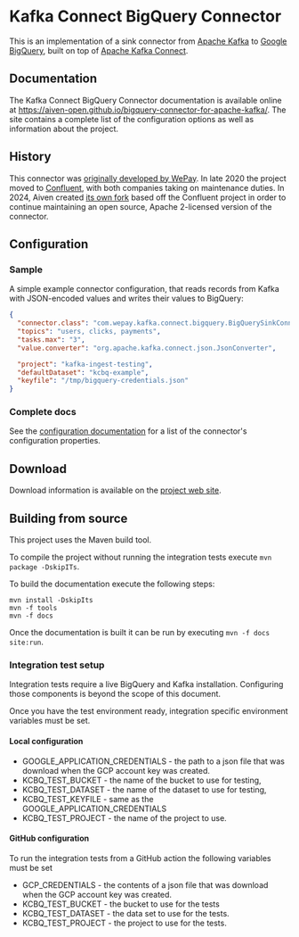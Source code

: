 # Kafka Connect BigQuery Connector

This is an implementation of a sink connector from [Apache Kafka](http://kafka.apache.org) to 
[Google BigQuery](https://cloud.google.com/bigquery/), built on top 
of [Apache Kafka Connect](https://kafka.apache.org/documentation.html#connect).

## Documentation

The Kafka Connect BigQuery Connector documentation is available online at https://aiven-open.github.io/bigquery-connector-for-apache-kafka/.
The site contains a complete list of the configuration options as well as information about the project.

## History

This connector was [originally developed by WePay](https://github.com/wepay/kafka-connect-bigquery).
In late 2020 the project moved to [Confluent](https://github.com/confluentinc/kafka-connect-bigquery),
with both companies taking on maintenance duties.
In 2024, Aiven created [its own fork](https://github.com/Aiven-Open/bigquery-connector-for-apache-kafka/)
based off the Confluent project in order to continue maintaining an open source, Apache 2-licensed
version of the connector.

## Configuration

### Sample

A simple example connector configuration, that reads records from Kafka with
JSON-encoded values and writes their values to BigQuery:

```json
{
  "connector.class": "com.wepay.kafka.connect.bigquery.BigQuerySinkConnector",
  "topics": "users, clicks, payments",
  "tasks.max": "3",
  "value.converter": "org.apache.kafka.connect.json.JsonConverter",

  "project": "kafka-ingest-testing",
  "defaultDataset": "kcbq-example",
  "keyfile": "/tmp/bigquery-credentials.json"
}
```

### Complete docs
See the [configuration documentation](https://aiven-open.github.io/bigquery-connector-for-apache-kafka/configuration.html) for a list of the connector's
configuration properties.

## Download

Download information is available on the [project web site]((https://aiven-open.github.io/bigquery-connector-for-apache-kafka)). 

## Building from source

This project uses the Maven build tool.

To compile the project without running the integration tests execute `mvn package -DskipITs`.

To build the documentation execute the following steps:

```
mvn install -DskipIts
mvn -f tools
mvn -f docs
```

Once the documentation is built it can be run by executing `mvn -f docs site:run`.

### Integration test setup

Integration tests require a live BigQuery and Kafka installation.  Configuring those components is beyond the scope of this document.

Once you have the test environment ready, integration specific environment variables must be set.

#### Local configuration

- GOOGLE_APPLICATION_CREDENTIALS - the path to a json file that was download when the GCP account key was created.
- KCBQ_TEST_BUCKET - the name of the bucket to use for testing,
- KCBQ_TEST_DATASET - the name of the dataset to use for testing,
- KCBQ_TEST_KEYFILE - same as the GOOGLE_APPLICATION_CREDENTIALS
- KCBQ_TEST_PROJECT - the name of the project to use.  

#### GitHub configuration

To run the integration tests from a GitHub action the following variables must be set

- GCP_CREDENTIALS - the contents of a json file that was download when the GCP account key was created.
- KCBQ_TEST_BUCKET - the bucket to use for the tests
- KCBQ_TEST_DATASET - the data set to use for the tests.
- KCBQ_TEST_PROJECT - the project to use for the tests.
